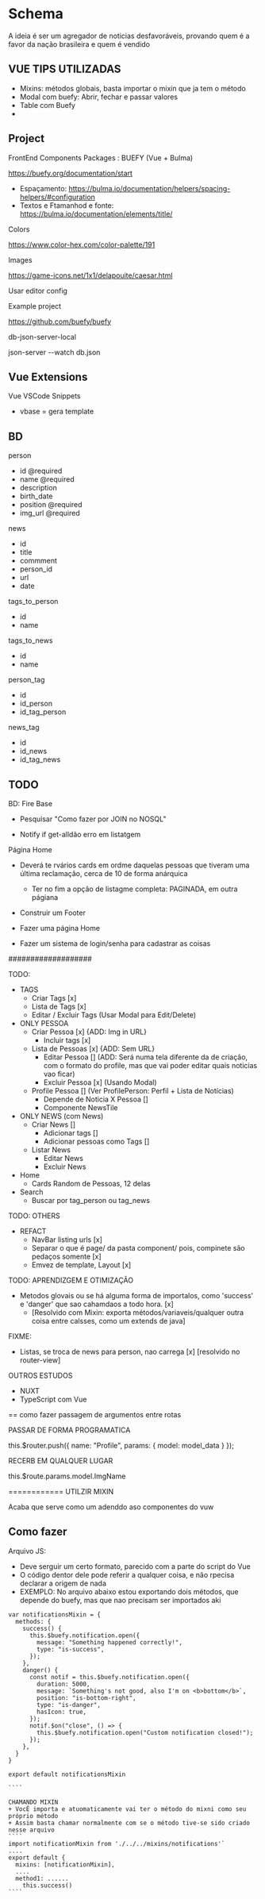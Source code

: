 # Schema

A ideia é ser um agregador de noticias desfavoráveis, provando quem é a favor da nação brasileira e quem é vendido

## VUE TIPS UTILIZADAS

+ Mixins: métodos globais, basta importar o mixin que ja tem o método
+ Modal com buefy: Abrir, fechar e passar valores
+ Table com Buefy
+ <!-- :key="$route.fullPath" foi adicionado para obrigar reload de um mesmo compoennte (Funcionou) -->
    <router-view :key="$route.fullPath"></router-view>

## Project

FrontEnd Components Packages : BUEFY (Vue + Bulma)

https://buefy.org/documentation/start
+ Espaçamento: https://bulma.io/documentation/helpers/spacing-helpers/#configuration
+ Textos e Ftamanhod e fonte: https://bulma.io/documentation/elements/title/

Colors

https://www.color-hex.com/color-palette/191

Images

https://game-icons.net/1x1/delapouite/caesar.html

Usar editor config

Example project

https://github.com/buefy/buefy

db-json-server-local

json-server --watch db.json

## Vue Extensions

Vue VSCode Snippets
+ vbase = gera template

## BD

person
+ id @required
+ name @required
+ description
+ birth_date
+ position @required
+ img_url @required

news
+ id
+ title
+ commment
+ person_id
+ url
+ date

tags_to_person
+ id
+ name

tags_to_news
+ id
+ name

person_tag
+ id
+ id_person
+ id_tag_person

news_tag
+ id
+ id_news
+ id_tag_news

## TODO

BD: Fire Base
+ Pesquisar "Como fazer por JOIN no NOSQL"


+ Notify if get-alldão erro em listatgem


Página Home
+ Deverá te rvários cards em ordme daquelas pessoas que tiveram uma última reclamaçâo, cerca de 10 de forma anárquica
  - Ter no fim a opçâo de listagme completa: PAGINADA, em outra págiana

+ Construir um Footer
+ Fazer uma página Home
+ Fazer um sistema de login/senha para cadastrar as coisas



###################

TODO:
+ TAGS
  - Criar Tags [x]
  - Lista de Tags [x]
  - Editar / Excluir Tags (Usar Modal para Edit/Delete)
+ ONLY PESSOA
  - Criar Pessoa [x] {ADD: Img in URL}
    - Incluir tags [x]
  - Lista de Pessoas [x] {ADD: Sem URL}
    - Editar Pessoa [] (ADD: Será numa tela diferente da de criaçâo, com o formato do profile, mas que vai poder editar quais noticias vao ficar)
    - Excluir Pessoa [x] (Usando Modal)
  - Profile Pessoa [] (Ver ProfilePerson: Perfil + Lista de Notícias)
    - Depende de Noticia X Pessoa []
    - Componente NewsTile
+ ONLY NEWS (com News)
  - Criar News []
    - Adicionar tags []
    - Adicionar pessoas como Tags []
  - Listar News
    - Editar News
    - Excluir News
+ Home
  - Cards Random de Pessoas, 12 delas
+ Search
  - Buscar por tag_person ou tag_news

TODO: OTHERS
+ REFACT
  - NavBar listing urls [x]
  - Separar o que é page/ da pasta component/ pois, compinete são pedaços somente [x]
  - Emvez de template, Layout [x]


TODO: APRENDIZGEM E OTIMIZAÇÂO
+ Metodos glovais ou se há alguma forma de importalos, como 'success' e 'danger' que sao cahamdaos a todo hora. [x]
   - [Resolvido com Mixin: exporta métodos/variaveis/qualquer outra coisa entre calsses, como um extends de java]

FIXME:
+ Listas, se troca de news para person, nao carrega [x] [resolvido no router-view]

OUTROS ESTUDOS
+ NUXT
+ TypeScript com Vue



== como fazer passagem de argumentos entre rotas

PASSAR DE FORMA PROGRAMATICA

 this.$router.push({
        name: "Profile",
        params: { model: model_data }
      });

RECERB EM QUALQUER LUGAR

this.$route.params.model.ImgName

============ UTILZIR MIXIN

Acaba que serve como um adenddo aso componentes do vuw

## Como fazer

Arquivo JS:
+ Deve serguir um certo formato, parecido com a parte do script do Vue
+ O código dentor dele pode referir a qualquer coisa, e nâo rpecisa declarar a origem de nada
+ EXEMPLO: No arquivo abaixo estou exportando dois métodos, que depende do buefy, mas que nao precisam ser importados aki
`````
var notificationsMixin = {
  methods: {
    success() {
      this.$buefy.notification.open({
        message: "Something happened correctly!",
        type: "is-success",
      });
    },
    danger() {
      const notif = this.$buefy.notification.open({
        duration: 5000,
        message: `Something's not good, also I'm on <b>bottom</b>`,
        position: "is-bottom-right",
        type: "is-danger",
        hasIcon: true,
      });
      notif.$on("close", () => {
        this.$buefy.notification.open("Custom notification closed!");
      });
    },
  }
}

export default notificationsMixin

````

CHAMANDO MIXIN
+ VocÊ importa e atuomaticamente vai ter o método do mixni como seu próprio método
+ Assim basta chamar normalmente com se o método tive-se sido criado nesse arquivo
````
import notificationMixin from './../../mixins/notifications'`
....
export default {
  mixins: [notificationMixin],
  ....
  method1: ......
    this.success()
````



